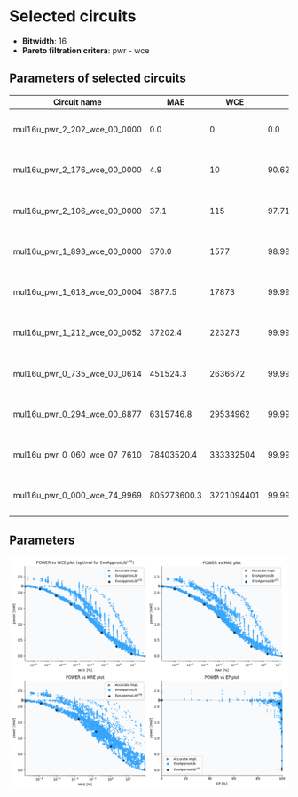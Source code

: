 
Selected circuits
===================
 - **Bitwidth**: 16
 - **Pareto filtration critera**: pwr - wce


Parameters of selected circuits
----------------------------

| Circuit name | MAE | WCE | EP | MRE | Download |
| --- |  --- | --- | --- | --- | --- | 
| mul16u_pwr_2_202_wce_00_0000 | 0.0 | 0 | 0.0 | 0.0 |  [Verilog generic](mul16u_pwr_2_202_wce_00_0000_gen.v) [Verilog PDK45](mul16u_pwr_2_202_wce_00_0000_pdk45.v)  [C](mul16u_pwr_2_202_wce_00_0000.c) |
| mul16u_pwr_2_176_wce_00_0000 | 4.9 | 10 | 90.625 | 1.54934e-05 |  [Verilog generic](mul16u_pwr_2_176_wce_00_0000_gen.v) [Verilog PDK45](mul16u_pwr_2_176_wce_00_0000_pdk45.v)  [C](mul16u_pwr_2_176_wce_00_0000.c) |
| mul16u_pwr_2_106_wce_00_0000 | 37.1 | 115 | 97.7172851562 | 0.0001256618 |  [Verilog generic](mul16u_pwr_2_106_wce_00_0000_gen.v) [Verilog PDK45](mul16u_pwr_2_106_wce_00_0000_pdk45.v)  [C](mul16u_pwr_2_106_wce_00_0000.c) |
| mul16u_pwr_1_893_wce_00_0000 | 370.0 | 1577 | 98.9883422852 | 0.00090615 |  [Verilog generic](mul16u_pwr_1_893_wce_00_0000_gen.v) [Verilog PDK45](mul16u_pwr_1_893_wce_00_0000_pdk45.v)  [C](mul16u_pwr_1_893_wce_00_0000.c) |
| mul16u_pwr_1_618_wce_00_0004 | 3877.5 | 17873 | 99.9961674213 | 0.0158626914 |  [Verilog generic](mul16u_pwr_1_618_wce_00_0004_gen.v) [Verilog PDK45](mul16u_pwr_1_618_wce_00_0004_pdk45.v)  [C](mul16u_pwr_1_618_wce_00_0004.c) |
| mul16u_pwr_1_212_wce_00_0052 | 37202.4 | 223273 | 99.9986048788 | 0.1513285167 |  [Verilog generic](mul16u_pwr_1_212_wce_00_0052_gen.v) [Verilog PDK45](mul16u_pwr_1_212_wce_00_0052_pdk45.v)  [C](mul16u_pwr_1_212_wce_00_0052.c) |
| mul16u_pwr_0_735_wce_00_0614 | 451524.3 | 2636672 | 99.9993646285 | 1.0362698667 |  [Verilog generic](mul16u_pwr_0_735_wce_00_0614_gen.v) [Verilog PDK45](mul16u_pwr_0_735_wce_00_0614_pdk45.v)  [C](mul16u_pwr_0_735_wce_00_0614.c) |
| mul16u_pwr_0_294_wce_00_6877 | 6315746.8 | 29534962 | 99.9997401377 | 5.4728813234 |  [Verilog generic](mul16u_pwr_0_294_wce_00_6877_gen.v) [Verilog PDK45](mul16u_pwr_0_294_wce_00_6877_pdk45.v)  [C](mul16u_pwr_0_294_wce_00_6877.c) |
| mul16u_pwr_0_060_wce_07_7610 | 78403520.4 | 333332504 | 99.9999261461 | 90.6169355909 |  [Verilog generic](mul16u_pwr_0_060_wce_07_7610_gen.v) [Verilog PDK45](mul16u_pwr_0_060_wce_07_7610_pdk45.v)  [C](mul16u_pwr_0_060_wce_07_7610.c) |
| mul16u_pwr_0_000_wce_74_9969 | 805273600.3 | 3221094401 | 99.9969482422 | 87.9880436608 |  [Verilog generic](mul16u_pwr_0_000_wce_74_9969_gen.v) [Verilog PDK45](mul16u_pwr_0_000_wce_74_9969_pdk45.v)  [C](mul16u_pwr_0_000_wce_74_9969.c) |
    
Parameters
--------------
![Parameters figure](fig.png)
             